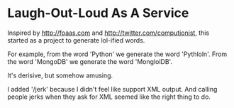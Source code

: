 # Laugh-Out-Loud As A Service

Inspired by http://foaas.com and http://twitter.com/computionist, this started as a 
project to generate lol-ified words.

For example, from the word 'Python' we generate the word 'Pythloln'. From the
word 'MongoDB' we generate the word 'MonglolDB'.

It's derisive, but somehow amusing.

I added '/jerk' because I didn't feel like support XML output. And calling people
jerks when they ask for XML seemed like the right thing to do.
